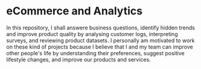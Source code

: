 # eCommerce and Analytics
In this repository, I shall answere business questions, identify hidden trends and improve product quality by analysing customer logs, interpreting surveys, and reviewing product datasets. I personally am motivated to work on these kind of projects because I believe that I and my team can improve other people's life by understanding their preferences, suggest positive lifestyle changes, and improve our products and services.
